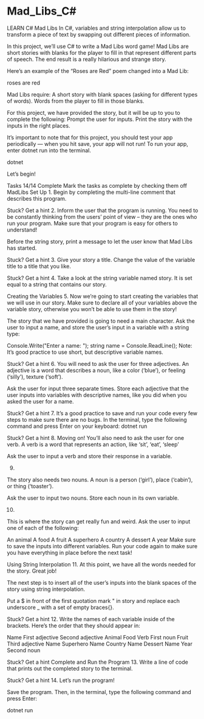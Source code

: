 # Mad_Libs_C#
LEARN C#
Mad Libs
In C#, variables and string interpolation allow us to transform a piece of text by swapping out different pieces of information.

In this project, we’ll use C# to write a Mad Libs word game! Mad Libs are short stories with blanks for the player to fill in that represent different parts of speech. The end result is a really hilarious and strange story.

Here’s an example of the “Roses are Red” poem changed into a Mad Lib:

roses are red

Mad Libs require: A short story with blank spaces (asking for different types of words). Words from the player to fill in those blanks.

For this project, we have provided the story, but it will be up to you to complete the following: Prompt the user for inputs. Print the story with the inputs in the right places.

It’s important to note that for this project, you should test your app periodically — when you hit save, your app will not run! To run your app, enter dotnet run into the terminal.

dotnet

Let’s begin!

Tasks
14/14 Complete
Mark the tasks as complete by checking them off
MadLibs Set Up
1.
Begin by completing the multi-line comment that describes this program.


Stuck? Get a hint
2.
Inform the user that the program is running. You need to be constantly thinking from the users’ point of view – they are the ones who run your program. Make sure that your program is easy for others to understand!

Before the string story, print a message to let the user know that Mad Libs has started.


Stuck? Get a hint
3.
Give your story a title. Change the value of the variable title to a title that you like.


Stuck? Get a hint
4.
Take a look at the string variable named story. It is set equal to a string that contains our story.

Creating the Variables
5.
Now we’re going to start creating the variables that we will use in our story. Make sure to declare all of your variables above the variable story, otherwise you won’t be able to use them in the story!

The story that we have provided is going to need a main character. Ask the user to input a name, and store the user’s input in a variable with a string type:

Console.Write("Enter a name: ");
string name = Console.ReadLine();
Note: It’s good practice to use short, but descriptive variable names.


Stuck? Get a hint
6.
You will need to ask the user for three adjectives. An adjective is a word that describes a noun, like a color (‘blue’), or feeling (‘silly’), texture (‘soft’).

Ask the user for input three separate times. Store each adjective that the user inputs into variables with descriptive names, like you did when you asked the user for a name.


Stuck? Get a hint
7.
It’s a good practice to save and run your code every few steps to make sure there are no bugs. In the terminal, type the following command and press Enter on your keyboard: dotnet run


Stuck? Get a hint
8.
Moving on! You’ll also need to ask the user for one verb. A verb is a word that represents an action, like ‘sit’, ‘eat’, ‘sleep’

Ask the user to input a verb and store their response in a variable.

9.
The story also needs two nouns. A noun is a person (‘girl’), place (‘cabin’), or thing (‘toaster’).

Ask the user to input two nouns. Store each noun in its own variable.

10.
This is where the story can get really fun and weird. Ask the user to input one of each of the following:

An animal
A food
A fruit
A superhero
A country
A dessert
A year
Make sure to save the inputs into different variables. Run your code again to make sure you have everything in place before the next task!

Using String Interpolation
11.
At this point, we have all the words needed for the story. Great job!

The next step is to insert all of the user’s inputs into the blank spaces of the story using string interpolation.

Put a $ in front of the first quotation mark " in story and replace each underscore _ with a set of empty braces{}.


Stuck? Get a hint
12.
Write the names of each variable inside of the brackets. Here’s the order that they should appear in:

Name
First adjective
Second adjective
Animal
Food
Verb
First noun
Fruit
Third adjective
Name
Superhero
Name
Country
Name
Dessert
Name
Year
Second noun

Stuck? Get a hint
Complete and Run the Program
13.
Write a line of code that prints out the completed story to the terminal.


Stuck? Get a hint
14.
Let’s run the program!

Save the program. Then, in the terminal, type the following command and press Enter:

dotnet run
